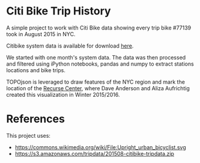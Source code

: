 # Citi Bike Trip History

A simple project to work with Citi Bike data showing every trip bike #77139 took in August 2015 in NYC.

Citibike system data is available for download [here][citibike-system-data].

[citibike-system-data]: https://citibikenyc.com/system-data

We started with one month's system data. The data was then processed and filtered using iPython notebooks, pandas and numpy to extract stations locations and bike trips.

TOPOjson is leveraged to draw features of the NYC region and mark the location of the [Recurse Center][rc], where Dave Anderson and Aliza Aufrichtig created this visualization in Winter 2015/2016.

[rc]: http://recurse.com

# References

This project uses:
- https://commons.wikimedia.org/wiki/File:Upright_urban_bicyclist.svg
- https://s3.amazonaws.com/tripdata/201508-citibike-tripdata.zip


